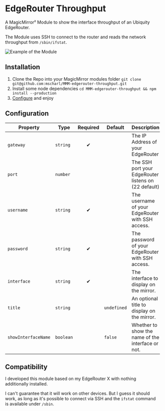 # EdgeRouter Throughput

A MagicMirror² Module to show the interface throughput of an Ubiquity EdgeRouter.

The Module uses SSH to connect to the router and reads the network throughput from `/sbin/ifstat`.

![Example of the Module](assets/MMM-edgerouter.gif)

## Installation

1. Clone the Repo into your MagicMirror modules folder `git clone git@github.com:mscharl/MMM-edgerouter-throughput.git`
2. Install some node dependencies `cd MMM-edgerouter-throughput && npm install --production`
3. [Configure](#configuration) and enjoy

## Configuration

| Property            | Type      | Required | Default     | Description                                          |
| ------------------- | --------- | :------: | ----------- | ---------------------------------------------------- |
| `gateway`           | `string`  |    ✔︎     |             | The IP Address of your EdgeRouter                    |
| `port`              | `number`  |          |             | The SSH port your EdgeRouter listens on (22 default) |
| `username`          | `string`  |    ✔︎     |             | The username of your EdgeRouter with SSH access.     |
| `password`          | `string`  |    ✔︎     |             | The password of your EdgeRouter with SSH access.     |
| `interface`         | `string`  |    ✔︎     |             | The interface to display on the mirror.              |
| `title`             | `string`  |          | `undefined` | An optional title to display on the mirror.          |
| `showInterfaceName` | `boolean` |          | `false`     | Whether to show the name of the interface or not.    |

## Compatibility

I developed this module based on my EdgeRouter X with nothing additionally installed.

I can't guarantee that it will work on other devices.
But I guess it should work, as long as it's possible to connect via SSH and the `ifstat` command is available under `/sbin`.  
